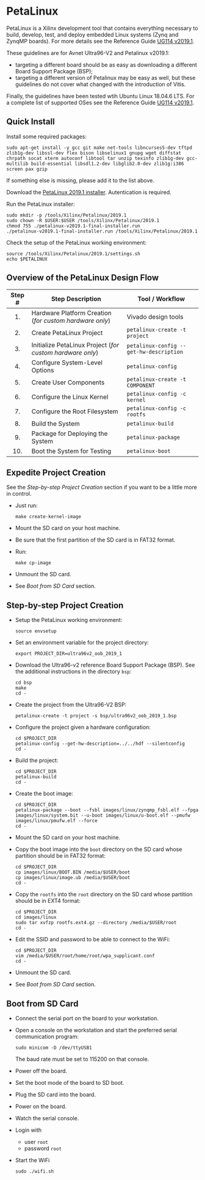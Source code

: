 # PetaLinux

PetaLinux is a Xilinx development tool that contains everything necessary to build, develop, test, and deploy embedded Linux systems (Zynq and ZynqMP boards). For more details see the Reference Guide [UG114 v2019.1](https://www.xilinx.com/support/documentation/sw_manuals/xilinx2019_1/ug1144-petalinux-tools-reference-guide.pdf).

These guidelines are for Avnet Ultra96-V2 and Petalinux v2019.1:
- targeting a different board should be as easy as downloading a different Board Support Package (BSP);
- targeting a different version of Petalinux may be easy as well, but these guidelines do not cover what changed with the introduction of Vitis.

Finally, the guidelines have been tested wtih Ubuntu Linux 18.04.6 LTS. For a complete list of supported OSes see the Reference Guide [UG114 v2019.1](https://www.xilinx.com/support/documentation/sw_manuals/xilinx2019_1/ug1144-petalinux-tools-reference-guide.pdf).

## Quick Install

Install some required packages:
```
sudo apt-get install -y gcc git make net-tools libncurses5-dev tftpd zlib1g-dev libssl-dev flex bison libselinux1 gnupg wget diffstat chrpath socat xterm autoconf libtool tar unzip texinfo zlib1g-dev gcc-multilib build-essential libsdl1.2-dev libglib2.0-dev zlib1g:i386 screen pax gzip
```

If something else is missing, please add it to the list above.

Download the [PetaLinux 2019.1 installer](https://www.xilinx.com/member/forms/download/xef.html?filename=petalinux-v2019.1-final-installer.run). Autentication is required.

Run the PetaLinux installer:
```
sudo mkdir -p /tools/Xilinx/Petalinux/2019.1
sudo chown -R $USER:$USER /tools/Xilinx/Petalinux/2019.1
chmod 755 ./petalinux-v2019.1-final-installer.run
./petalinux-v2019.1-final-installer.run /tools/Xilinx/Petalinux/2019.1
```

Check the setup of the PetaLinux working environment:
```
source /tools/Xilinx/Petalinux/2019.1/settings.sh
echo $PETALINUX
```

## Overview of the PetaLinux Design Flow

| Step # | Step Description | Tool / Workflow |
| :---: | --- | --- |
| 1. | Hardware Platform Creation (_for custom hardware only_) | Vivado design tools |
| 2. | Create PetaLinux Project | `petalinux-create -t project` |
| 3. | Initialize PetaLinux Project (_for custom hardware only_) | `petalinux-config --get-hw-description` |
| 4. | Configure System-Level Options | `petalinux-config` |
| 5. | Create User Components | `petalinux-create -t COMPONENT` |
| 6. | Configure the Linux Kernel | `petalinux-config -c kernel` |
| 7. | Configure the Root Filesystem | `petalinux-config -c rootfs` |
| 8. | Build the System | `petalinux-build` |
| 9. | Package for Deploying the System | `petalinux-package` |
| 10. | Boot the System for Testing | `petalinux-boot` |

## Expedite Project Creation

See the *Step-by-step Project Creation* section if you want to be a little more in control.

- Just run:
  ```
  make create-kernel-image
  ```

- Mount the SD card on your host machine.

- Be sure that the first partition of the SD card is in FAT32 format.

- Run:
  ```
  make cp-image
  ```

- Unmount the SD card.

- See *Boot from SD Card* section.

## Step-by-step Project Creation

- Setup the PetaLinux working environment:
  ```
  source envsetup
  ```

- Set an environment variable for the project directory:
  ```
  export PROJECT_DIR=ultra96v2_oob_2019_1
  ```

- Download the Ultra96-v2 reference Board Support Package (BSP). See the additional instructions in the directory `bsp`:
  ```
  cd bsp
  make
  cd -
  ```

- Create the project from the Ultra96-V2 BSP:
  ```
  petalinux-create -t project -s bsp/ultra96v2_oob_2019_1.bsp
  ```

- Configure the project given a hardware configuration:
  ```
  cd $PROJECT_DIR
  petalinux-config --get-hw-description=../../hdf --silentconfig
  cd -
  ```

- Build the project:
  ```
  cd $PROJECT_DIR
  petalinux-build
  cd -
  ```

- Create the boot image:
  ```
  cd $PROJECT_DIR
  petalinux-package --boot --fsbl images/linux/zynqmp_fsbl.elf --fpga images/linux/system.bit --u-boot images/linux/u-boot.elf --pmufw images/linux/pmufw.elf --force
  cd -
  ```

- Mount the SD card on your host machine.

- Copy the boot image into the `boot` directory on the SD card whose partition should be in FAT32 format:
  ```
  cd $PROJECT_DIR
  cp images/linux/BOOT.BIN /media/$USER/boot
  cp images/linux/image.ub /media/$USER/boot
  cd -
  ```

- Copy the `rootfs` into the `root` directory on the SD card whose partition should be in EXT4 format:
  ```
  cd $PROJECT_DIR
  cd images/linux
  sudo tar xvfzp rootfs.ext4.gz --directory /media/$USER/root
  cd - 
  ```

- Edit the SSID and password to be able to connect to the WiFi:
  ```
  cd $PROJECT_DIR
  vim /media/$USER/root/home/root/wpa_supplicant.conf
  cd -
  ```

- Unmount the SD card.

- See *Boot from SD Card* section.

## Boot from SD Card

- Connect the serial port on the board to your workstation.

- Open a console on the workstation and start the preferred serial communication program:
  ```
  sudo minicom -D /dev/ttyUSB1
  ```
  The baud rate must be set to 115200 on that console.

- Power off the board.

- Set the boot mode of the board to SD boot.

- Plug the SD card into the board.

- Power on the board.

- Watch the serial console.

- Login with
  - user `root`
  - password `root`
 
- Start the WiFi
  ```
  sudo ./wifi.sh
  ```
  
